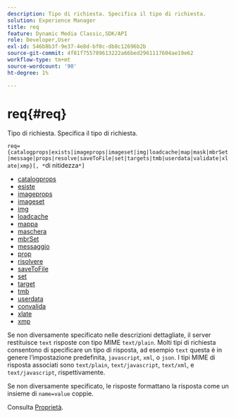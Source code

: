```yaml
---
description: Tipo di richiesta. Specifica il tipo di richiesta.
solution: Experience Manager
title: req
feature: Dynamic Media Classic,SDK/API
role: Developer,User
exl-id: 546b8b3f-9e37-4e8d-bf0c-db8c12696b2b
source-git-commit: 4f81f755789613222a66bed2961117604ae19e62
workflow-type: tm+mt
source-wordcount: '90'
ht-degree: 1%

---
```


# req{#req}

Tipo di richiesta. Specifica il tipo di richiesta.

`req={catalogprops|exists|imageprops|imageset|img|loadcache|map|mask|mbrSet|message|props|resolve|saveToFile|set|targets|tmb|userdata|validate|xlate|xmp}[, *`di nitidezza`*]`

* [catalogprops](r-catalogprops.md)
* [esiste](r-exists.md)
* [imageprops](r-imageprops.md)
* [imageset](r-imageset-req.md)
* [img](r-img.md)
* [loadcache](r-loadcache.md)
* [mappa](r-map-req.md)
* [maschera](r-mask-req.md)
* [mbrSet](r-mbrset.md)
* [messaggio](r-message.md)
* [prop](r-props.md)
* [risolvere](r-resolve.md)
* [saveToFile](r-savetofile.md)
* [set](r-set.md)
* [target](r-targets.md)
* [tmb](r-tmb.md)
* [userdata](r-userdata.md)
* [convalida](r-is-http-validate.md)
* [xlate](r-xlate.md)
* [xmp](r-xmp.md)

Se non diversamente specificato nelle descrizioni dettagliate, il server restituisce `text` risposte con tipo MIME `text/plain`. Molti tipi di richiesta consentono di specificare un tipo di risposta, ad esempio `text` questa è in genere l’impostazione predefinita, `javascript`, `xml`, o `json`. I tipi MIME di risposta associati sono `text/plain`, `text/javascript`, `text/xml`, e `text/javascript`, rispettivamente.

Se non diversamente specificato, le risposte formattano la risposta come un insieme di `name=value` coppie.

Consulta [Proprietà](../../../../../../is-api/http-ref/image-serving-api-ref/c-http-protocol-reference/c-response-data/c-properties/c-properties.md#concept-49c609fd6de942cab422ee412353c9d9).
